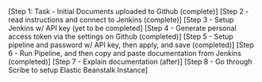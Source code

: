 [Step 1: Task - Initial Documents uploaded to Github (complete)]
[Step 2 - read instructions and connect to Jenkins (complete)]
[Step 3 - Setup Jenkins w/ API key (yet to be completed]
[Step 4 - Generate personal access token via the settings on Github (completed)]
[Step 5 - Setup pipeline and password w/ API key, then apply, and save (completed)]
[Step 6 - Run Pipeline, and then copy and paste documentation from Jenkins (completed)]
[Step 7 - Explain documentation (after)]
[Step 8 - Go through Scribe to setup Elastic Beanstalk Instance]
